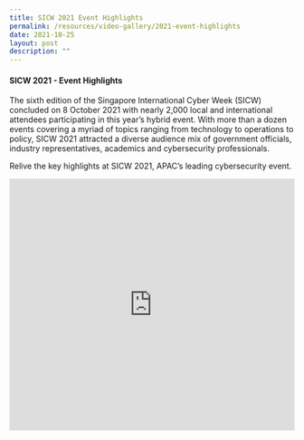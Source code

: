 ```yaml
---
title: SICW 2021 Event Highlights
permalink: /resources/video-gallery/2021-event-highlights
date: 2021-10-25
layout: post
description: ""
---
```

#### **SICW 2021 - Event Highlights**

The sixth edition of the Singapore International Cyber Week (SICW) concluded on 8 October 2021 with nearly 2,000 local and international attendees participating in this year’s hybrid event. With more than a dozen events covering a myriad of topics ranging from technology to operations to policy, SICW 2021 attracted a diverse audience mix of government officials, industry representatives, academics and cybersecurity professionals.

Relive the key highlights at SICW 2021, APAC’s leading cybersecurity event. 

<iframe width="100%" height="445" src="https://www.youtube.com/embed/fzrDI8wF-7c" title="YouTube video player" frameborder="0" allow="accelerometer; autoplay; clipboard-write; encrypted-media; gyroscope; picture-in-picture" allowfullscreen></iframe>
